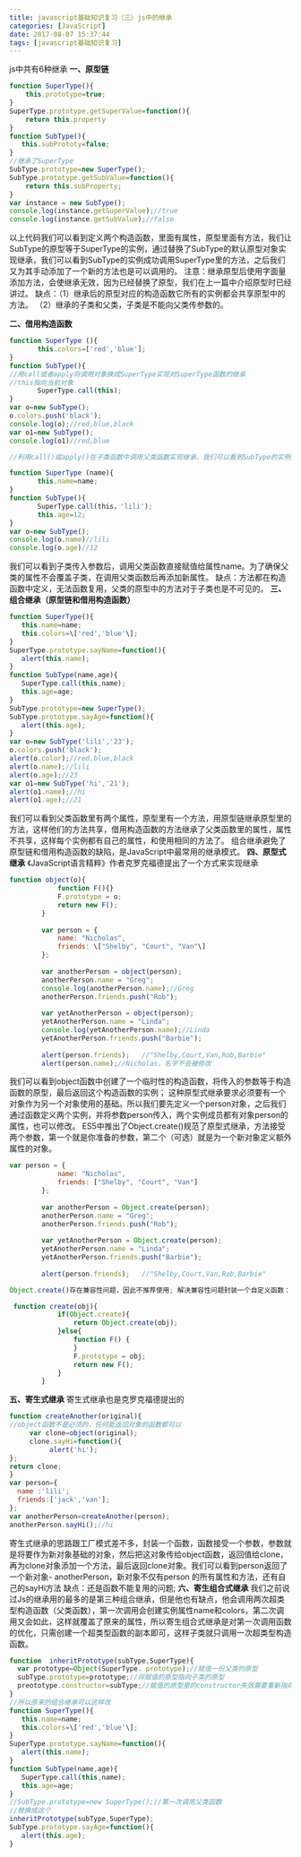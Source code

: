```yaml
---
title: javascript基础知识复习（三）js中的继承
categories: [JavaScript]
date: 2017-08-07 15:37:44
tags: [javascript基础知识复习]
---
```


js中共有6种继承 
**一、原型链**
```javascript
function SuperType(){
    this.prototype=true;
}
SuperType.prototype.getSuperValue=function(){
    return this.property
}
function SubType(){
   this.subPrototy=false;
}
//继承了SuperType
SubType.prototype=new SuperType();
SubType.prototype.getSubValue=function(){
    return this.subProperty;
}
var instance = new SubType();
console,log(instance.getSuperValue);//true
console.log(instance.getSubValue);//false
```
以上代码我们可以看到定义两个构造函数，里面有属性，原型里面有方法，我们让SubType的原型等于SuperType的实例，通过替换了SubType的默认原型对象实现继承，我们可以看到SubType的实例成功调用SuperType里的方法，之后我们又为其手动添加了一个新的方法也是可以调用的。 
注意：继承原型后使用字面量添加方法，会使继承无效，因为已经替换了原型，我们在上一篇中介绍原型时已经讲过。 
缺点：（1）继承后的原型对应的构造函数它所有的实例都会共享原型中的方法。 （2）继承的子类和父类，子类是不能向父类传参数的。 
<!--more-->
**二、借用构造函数**
```javascript
function SuperType (){
       this.colors=['red','blue'];
}
function SubType(){
//用call或者apply将调用对象换成SuperType实现对SuperType函数的继承
//this指向当前对象
       SuperType.call(this);
}
var o=new SubType();
o.colors.push('black');
console.log(o);//red,blue,black
var o1=new SubType();
console.log(o1)//red,blue

//利用call()或apply()在子类函数中调用父类函数实现继承，我们可以看到SubType的实例并不共享属性；而且子类也是可以向父类传参的

function SuperType (name){
       this.name=name;
}
function SubType(){
       SuperType.call(this，'lili');
       this.age=12;
}
var o=new SubType();
console.log(o.name)//lili
console.log(o.age)//12
```
我们可以看到子类传入参数后，调用父类函数直接赋值给属性name。为了确保父类的属性不会覆盖子类，在调用父类函数后再添加新属性。 缺点：方法都在构造函数中定义，无法函数复用，父类的原型中的方法对于子类也是不可见的。
 **三、组合继承（原型链和借用构造函数）**
```javascript
function SuperType(){
   this.name=name;
   this.colors=\['red','blue'\];
}
SuperType.prototype.sayName=function(){
   alert(this.name);
}
function SubType(name,age){
   SuperType.call(this,name);
   this.age=age;
}
SubType.prototype=new SuperType();
SubType.prototype.sayAge=function(){
   alert(this.age);
}
var o=new SubType('lili','23');
o.colors.push('black');
alert(o.color);//red,blue,black
alert(o.name);//lili
alert(o.age);//23
var o1=new SubType('hi','21');
alert(o1.name);//hi
alert(o1.age);//21
```
我们可以看到父类函数里有两个属性，原型里有一个方法，用原型链继承原型里的方法，这样他们的方法共享，借用构造函数的方法继承了父类函数里的属性，属性不共享，这样每个实例都有自己的属性，和使用相同的方法了。 组合继承避免了原型链和借用构造函数的缺陷，是JavaScript中最常用的继承模式。 
**四、原型式继承** 
《JavaScript语言精粹》作者克罗克福德提出了一个方式来实现继承
```javascript
function object(o){
            function F(){}
            F.prototype = o;
            return new F();
        }
  
        var person = {
            name: "Nicholas",
            friends: \["Shelby", "Court", "Van"\]
        };
        
        var anotherPerson = object(person);
        anotherPerson.name = "Greg";
        console.log(anotherPerson.name);//Greg
        anotherPerson.friends.push("Rob");
        
        var yetAnotherPerson = object(person);
        yetAnotherPerson.name = "Linda";
        console.log(yetAnotherPerson.name);//Linda
        yetAnotherPerson.friends.push("Barbie");
        
        alert(person.friends);   //"Shelby,Court,Van,Rob,Barbie"
        alert(person.name);//Nicholas，名字不会被修改
```
我们可以看到object函数中创建了一个临时性的构造函数，将传入的参数等于构造函数的原型，最后返回这个构造函数的实例； 这种原型式继承要求必须要有一个对象作为另一个对象使用的基础。所以我们要先定义一个person对象，之后我们通过函数定义两个实例，并将参数person传入，两个实例成员都有对象person的属性，也可以修改。 ES5中推出了Object.create()规范了原型式继承，方法接受两个参数，第一个就是你准备的参数，第二个（可选）就是为一个新对象定义额外属性的对象。
```javascript
var person = {
            name: "Nicholas",
            friends: ["Shelby", "Court", "Van"]
        };
        
        var anotherPerson = Object.create(person);
        anotherPerson.name = "Greg";
        anotherPerson.friends.push("Rob");
        
        var yetAnotherPerson = Object.create(person);
        yetAnotherPerson.name = "Linda";
        yetAnotherPerson.friends.push("Barbie");
        
        alert(person.friends);   //"Shelby,Court,Van,Rob,Barbie"

Object.create()存在兼容性问题，因此不推荐使用; 解决兼容性问题封装一个自定义函数：

 function create(obj){
            if(Object.create){
                return Object.create(obj);
            }else{
                function F() {
                }
                F.prototype = obj;
                return new F();
            }
        }
```
**五、寄生式继承** 
寄生式继承也是克罗克福德提出的
```javascript
function createAnother(original){
//object函数不是必须的，任何能返回对象的函数都可以
     var clone=object(original);
     clone.sayHi=function(){
          alert('hi');
};
return clone;
}
var person={
  name :'lili';
  friends:['jack','van'];
};
var anotherPerson=createAnother(person);
anotherPerson.sayHi();//hi
```
寄生式继承的思路跟工厂模式差不多，封装一个函数，函数接受一个参数，参数就是将要作为新对象基础的对象，然后把这对象传给object函数，返回值给clone，再为clone对象添加一个方法，最后返回clone对象。我们可以看到person返回了一个新对象- anotherPerson，新对象不仅有person 的所有属性和方法，还有自己的sayHi方法 缺点：还是函数不能复用的问题; 
**六、寄生组合式继承** 
我们之前说过Js的继承用的最多的是第三种组合继承，但是他也有缺点，他会调用两次超类型构造函数（父类函数），第一次调用会创建实例属性name和colors，第二次调用又会如此，这样就覆盖了原来的属性，所以寄生组合式继承是对第一次调用函数的优化，只需创建一个超类型函数的副本即可，这样子类就只调用一次超类型构造函数。
```javascript
function  inheritPrototype(subType,SuperType){
  var prototype=Object(SuperType. prototype);//赋值一份父类的原型
  subType.prototype=prototype;//将赋值的原型指向子类的原型
  preototype.constructor=subType;//赋值的原型里的constructor失效需要重新指向
}
//所以原来的组合继承可以这样改
function SuperType(){
   this.name=name;
   this.colors=\['red','blue'\];
}
SuperType.prototype.sayName=function(){
   alert(this.name);
}
function SubType(name,age){
   SuperType.call(this,name);
   this.age=age;
}
//SubType.prototype=new SuperType();//第一次调用父类函数
//替换成这个
inheritPrototype(subType,SuperType);
SubType.prototype.sayAge=function(){
   alert(this.age);
}
```